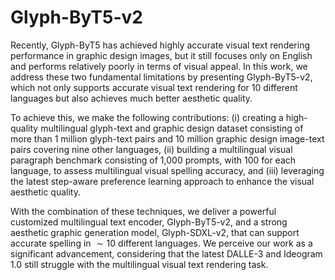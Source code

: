 # Glyph-ByT5-v2

Recently, Glyph-ByT5 has achieved highly accurate visual text rendering performance in graphic design images, but it still focuses only on English and performs relatively poorly in terms of visual appeal. In this work, we address these two fundamental limitations by presenting Glyph-ByT5-v2, which not only supports accurate visual text rendering for 10 different languages but also achieves much better aesthetic quality.


To achieve this, we make the following contributions: (i) creating a high-quality multilingual glyph-text and graphic design dataset consisting of more than 1 million glyph-text pairs and 10 million graphic design image-text pairs covering nine other languages, (ii) building a multilingual visual paragraph benchmark consisting of 1,000 prompts, with 100 for each language, to assess multilingual visual spelling accuracy, and (iii) leveraging the latest step-aware preference learning approach to enhance the visual aesthetic quality.


With the combination of these techniques, we deliver a powerful customized multilingual text encoder, Glyph-ByT5-v2, and a strong aesthetic graphic generation model, Glyph-SDXL-v2, that can support accurate spelling in $\sim10$ different languages. We perceive our work as a significant advancement, considering that the latest DALLE-3 and Ideogram 1.0 still struggle with the multilingual visual text rendering task.
